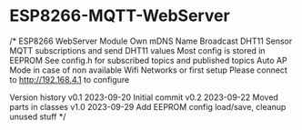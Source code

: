 # ESP8266-MQTT-WebServer

/*
  ESP8266 WebServer Module
   Own mDNS Name Broadcast
   DHT11 Sensor 
   MQTT subscriptions and send DHT11 values
   Most config is stored in EEPROM
   See config.h for subscribed topics and published topics
   Auto AP Mode in case of non available Wifi Networks or first setup
      Please connect to http://192.168.4.1 to configure
  
   Version history
    v0.1 2023-09-20 Initial commit
    v0.2 2023-09-22 Moved parts in classes
    v1.0 2023-09-29 Add EEPROM config load/save, cleanup unused stuff
*/
